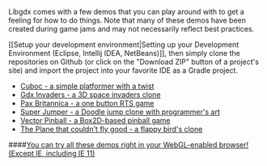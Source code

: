 Libgdx comes with a few demos that you can play around with to get a feeling for how to do things. Note that many of these demos have been created during game jams and may not necessarily reflect best practices.

[[Setup your development environment|Setting up your Development Environment (Eclipse, Intellij IDEA, NetBeans)]], then simply clone the repositories on Github (or click on the "Download ZIP" button of a project's site) and import the project into your favorite IDE as a Gradle project.

* [Cuboc - a simple platformer with a twist](https://github.com/libgdx/libgdx-demo-cuboc)
* [Gdx Invaders - a 3D space invaders clone](https://github.com/libgdx/libgdx-demo-invaders)
* [Pax Britannica - a one button RTS game](https://github.com/libgdx/libgdx-demo-pax-britannica)
* [Super Jumper - a Doodle jump clone with programmer's art](https://github.com/libgdx/libgdx-demo-superjumper)
* [Vector Pinball - a Box2D-based pinball game](https://github.com/libgdx/libgdx-demo-vector-pinball)
* [The Plane that couldn't fly good - a flappy bird's clone](https://github.com/badlogic/theplanethatcouldntflygood)

####[You can try all these demos right in your WebGL-enabled browser! (Except IE, including IE 11)](http://libgdx.badlogicgames.com/demos/)